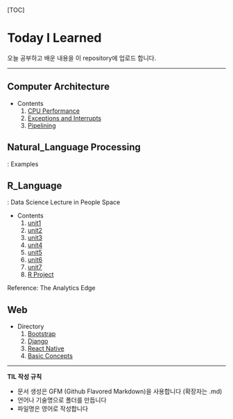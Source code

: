 [TOC]

# Today I Learned

오늘 공부하고 배운 내용을 이 repository에 업로드 합니다.

------

## Computer Architecture

- Contents
  1. [CPU Performance](https://github.com/genie97/TIL/blob/master/Computer%20Architecture_lecture/CPU%20Performance.md)
  2. [Exceptions and Interrupts](https://github.com/genie97/TIL/blob/master/Computer%20Architecture_lecture/Exceptions%20and%20Interrupts.md)
  3. [Pipelining](https://github.com/genie97/TIL/blob/master/Computer%20Architecture_lecture/Pipelining.md)

## Natural_Language Processing

: Examples

## R_Language

: Data Science Lecture in People Space

- Contents
  1. [unit1](https://github.com/genie97/TIL/blob/master/R_Language/unit1.md)
  2. [unit2](https://github.com/genie97/TIL/blob/master/R_Language/unit2.md)
  3. [unit3](https://github.com/genie97/TIL/blob/master/R_Language/unit3.md)
  4. [unit4](https://github.com/genie97/TIL/blob/master/R_Language/unit4.md)
  5. [unit5](https://github.com/genie97/TIL/blob/master/R_Language/unit5.md)
  6. [unit6](https://github.com/genie97/TIL/blob/master/R_Language/unit6.md)
  7. [unit7](https://github.com/genie97/TIL/blob/master/R_Language/unit7.md)
  8. [R Project](https://github.com/genie97/TIL/blob/master/R_Language/R%20Project.md)



Reference: The Analytics Edge

## Web

- Directory
  1. [Bootstrap](<https://github.com/genie97/TIL/tree/master/Web/Bootstrap>)
  2. [Django](https://github.com/genie97/TIL/tree/master/Web/Django)
  3. [React Native](<https://github.com/genie97/TIL/tree/master/Web/React%20Native>)
  4. [Basic Concepts](https://github.com/genie97/TIL/tree/master/Web/%EA%B8%B0%EB%B3%B8%EC%A0%81%EC%9D%B8%20%EC%9B%B9%20%EA%B0%9C%EB%85%90)

------

**TIL 작성 규칙**

- 문서 생성은 GFM (Github Flavored Markdown)을 사용합니다 (확장자는 .md)
- 언어나 기술명으로 폴더를 만듭니다 
- 파일명은 영어로 작성합니다
